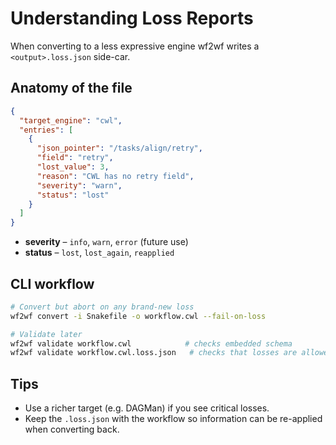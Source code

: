 # Understanding Loss Reports

When converting to a less expressive engine wf2wf writes a `<output>.loss.json` side-car.

## Anatomy of the file
```json
{
  "target_engine": "cwl",
  "entries": [
    {
      "json_pointer": "/tasks/align/retry",
      "field": "retry",
      "lost_value": 3,
      "reason": "CWL has no retry field",
      "severity": "warn",
      "status": "lost"
    }
  ]
}
```

* **severity** – `info`, `warn`, `error` (future use)
* **status** – `lost`, `lost_again`, `reapplied`

## CLI workflow
```bash
# Convert but abort on any brand-new loss
wf2wf convert -i Snakefile -o workflow.cwl --fail-on-loss

# Validate later
wf2wf validate workflow.cwl            # checks embedded schema
wf2wf validate workflow.cwl.loss.json   # checks that losses are allowed
```

## Tips
* Use a richer target (e.g. DAGMan) if you see critical losses.
* Keep the `.loss.json` with the workflow so information can be re-applied when converting back.
